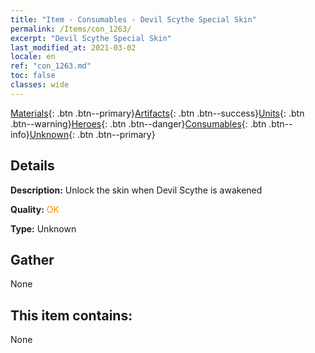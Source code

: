 ```yaml
---
title: "Item - Consumables - Devil Scythe Special Skin"
permalink: /Items/con_1263/
excerpt: "Devil Scythe Special Skin"
last_modified_at: 2021-03-02
locale: en
ref: "con_1263.md"
toc: false
classes: wide
---
```

 [Materials](/Items/){: .btn .btn--primary}[Artifacts](/Items/Artifacts/){: .btn .btn--success}[Units](/Items/Units/){: .btn .btn--warning}[Heroes](/Items/Heroes/){: .btn .btn--danger}[Consumables](/Items/Consumables/){: .btn .btn--info}[Unknown](/Items/Unknown/){: .btn .btn--primary}

## Details
 **Description:** Unlock the skin when Devil Scythe is awakened

 **Quality:** <span style="color: #FF8C00">OK</span>

 **Type:** Unknown

## Gather

  None

## This item contains:

  None

